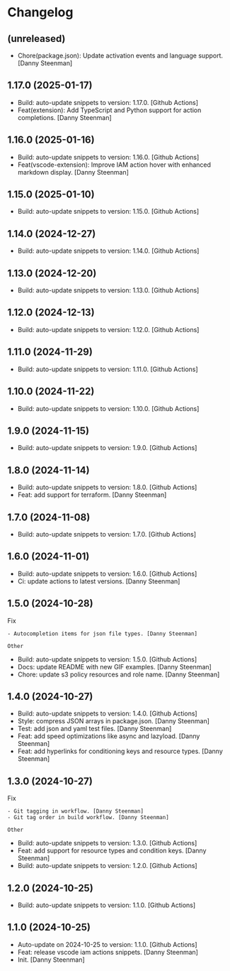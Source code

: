 Changelog
=========


(unreleased)
------------
- Chore(package.json): Update activation events and language support.
  [Danny Steenman]


1.17.0 (2025-01-17)
-------------------
- Build: auto-update snippets to version: 1.17.0. [Github Actions]
- Feat(extension): Add TypeScript and Python support for action
  completions. [Danny Steenman]


1.16.0 (2025-01-16)
-------------------
- Build: auto-update snippets to version: 1.16.0. [Github Actions]
- Feat(vscode-extension): Improve IAM action hover with enhanced
  markdown display. [Danny Steenman]


1.15.0 (2025-01-10)
-------------------
- Build: auto-update snippets to version: 1.15.0. [Github Actions]


1.14.0 (2024-12-27)
-------------------
- Build: auto-update snippets to version: 1.14.0. [Github Actions]


1.13.0 (2024-12-20)
-------------------
- Build: auto-update snippets to version: 1.13.0. [Github Actions]


1.12.0 (2024-12-13)
-------------------
- Build: auto-update snippets to version: 1.12.0. [Github Actions]


1.11.0 (2024-11-29)
-------------------
- Build: auto-update snippets to version: 1.11.0. [Github Actions]


1.10.0 (2024-11-22)
-------------------
- Build: auto-update snippets to version: 1.10.0. [Github Actions]


1.9.0 (2024-11-15)
------------------
- Build: auto-update snippets to version: 1.9.0. [Github Actions]


1.8.0 (2024-11-14)
------------------
- Build: auto-update snippets to version: 1.8.0. [Github Actions]
- Feat: add support for terraform. [Danny Steenman]


1.7.0 (2024-11-08)
------------------
- Build: auto-update snippets to version: 1.7.0. [Github Actions]


1.6.0 (2024-11-01)
------------------
- Build: auto-update snippets to version: 1.6.0. [Github Actions]
- Ci: update actions to latest versions. [Danny Steenman]


1.5.0 (2024-10-28)
------------------

Fix
~~~
- Autocompletion items for json file types. [Danny Steenman]

Other
~~~~~
- Build: auto-update snippets to version: 1.5.0. [Github Actions]
- Docs: update README with new GIF examples. [Danny Steenman]
- Chore: update s3 policy resources and role name. [Danny Steenman]


1.4.0 (2024-10-27)
------------------
- Build: auto-update snippets to version: 1.4.0. [Github Actions]
- Style: compress JSON arrays in package.json. [Danny Steenman]
- Test: add json and yaml test files. [Danny Steenman]
- Feat: add speed optimizations like async and lazyload. [Danny
  Steenman]
- Feat: add hyperlinks for conditioning keys and resource types. [Danny
  Steenman]


1.3.0 (2024-10-27)
------------------

Fix
~~~
- Git tagging in workflow. [Danny Steenman]
- Git tag order in build workflow. [Danny Steenman]

Other
~~~~~
- Build: auto-update snippets to version: 1.3.0. [Github Actions]
- Feat: add support for resource types and condition keys. [Danny
  Steenman]
- Build: auto-update snippets to version: 1.2.0. [Github Actions]


1.2.0 (2024-10-25)
------------------
- Build: auto-update snippets to version: 1.1.0. [Github Actions]


1.1.0 (2024-10-25)
------------------
- Auto-update on 2024-10-25 to version: 1.1.0. [Github Actions]
- Feat: release vscode iam actions snippets. [Danny Steenman]
- Init. [Danny Steenman]



